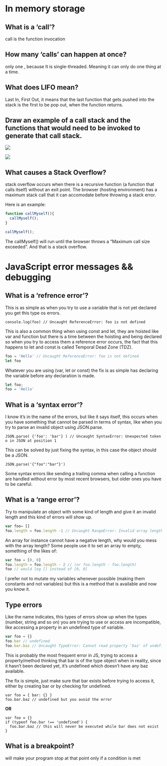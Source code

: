 # In memory storage

## What is a ‘call’?

call is the function invocation

## How many ‘calls’ can happen at once?

only one , because It is single-threaded. Meaning it can only do one thing at a time.

## What does LIFO mean?

Last In, First Out, it means that the last function that gets pushed into the stack is the first to be pop out, when the function returns.

## Draw an example of a call stack and the functions that would need to be invoked to generate that call stack.

![](https://media.geeksforgeeks.org/wp-content/uploads/LIFO.jpg)

![](https://flaviocopes.com/javascript-event-loop/exception-call-stack.png)

## What causes a Stack Overflow?

 stack overflow occurs when there is a recursive function (a function that calls itself) without an exit point. The browser (hosting environment) has a maximum stack call that it can accomodate before throwing a stack error.

 Here is an example:

```javascript
function callMyself(){
  callMyself();
}

callMyself();
```

The callMyself() will run until the browser throws a “Maximum call size exceeded”. And that is a stack overflow.

# JavaScript error messages && debugging

## What is a ‘refrence error’?

This is as simple as when you try to use a variable that is not yet declared you get this type os errors.

`console.log(foo) // Uncaught ReferenceError: foo is not defined`

This is also a common thing when using const and let, they are hoisted like var and function but there is a time between the hoisting and being declared so when you try to access them a reference error occurs, the fact that this happens to let and const is called Temporal Dead Zone (TDZ).

```javascript
foo = 'Hello' // Uncaught ReferenceError: foo is not defined
let foo
```

Whatever you are using (var, let or const) the fix is as simple has declaring the variable before any declaration is made.

```javascript
let foo;
foo = 'Hello'
```

## What is a ‘syntax error’?

I know it’s in the name of the errors, but like it says itself, this occurs when you have something that cannot be parsed in terms of syntax, like when you try to parse an invalid object using JSON.parse.

`JSON.parse( {'foo': 'bar'} ) // Uncaught SyntaxError: Unexpected token o in JSON at position 1`

This can be solved by just fixing the syntax, in this case the object should be a JSON.

`JSON.parse('{"foo":"bar"}')`

Some syntax errors like sending a trailing comma when calling a function are handled without error by most recent browsers, but older ones you have to be careful.

## What is a ‘range error’?

Try to manipulate an object with some kind of length and give it an invalid length and this kind of errors will show up.

```javascript
var foo= []
foo.length = foo.length -1 // Uncaught RangeError: Invalid array length
```

An array for instance cannot have a negative length, why would you mess with the array length? Some people use it to set an array to empty, something of the likes of:

```javascript
var foo = [0, 0]
foo.length = foo.length - 2 // (or foo.length - foo.length)
foo // would log [] instead of [0, 0]
```

I prefer not to mutate my variables whenever possible (making them constants and not variables) but this is a method that is available and now you know it.

## Type errors

Like the name indicates, this types of errors show up when the types (number, string and so on) you are trying to use or access are incompatible, like accessing a property in an undefined type of variable.

```javascript
var foo = {}
foo.bar // undefined
foo.bar.baz // Uncaught TypeError: Cannot read property 'baz' of undefined
```

This is probably the most frequent error in JS, trying to access a property/method thinking that bar is of the type object when in reality, since it hasn’t been declared yet, it’s undefined which doesn’t have any baz available.

The fix is simple, just make sure that bar exists before trying to access it, either by creating bar or by checking for undefined.

```
var foo = { bar: {} }
foo.bar.baz // undefined but you avoid the error
```

**OR**

```
var foo = {}
if (typeof foo.bar !== 'undefined') {
  foo.bar.baz // this will never be executed while bar does not exist
}
```

## What is a breakpoint?

will make your program stop at that point only if a condition is met
